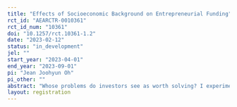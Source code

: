 ```yaml
---
title: "Effects of Socioeconomic Background on Entrepreneurial Funding"
rct_id: "AEARCTR-0010361"
rct_id_num: "10361"
doi: "10.1257/rct.10361-1.2"
date: "2023-02-12"
status: "in_development"
jel: ""
start_year: "2023-04-01"
end_year: "2023-09-01"
pi: "Jean Joohyun Oh"
pi_other: ""
abstract: "Whose problems do investors see as worth solving? I experimentally study how investors evaluate a startup idea based on the socioeconomic background of the founder, the target customer, and the (in)congruence between the two. I am also interested in how the socioeconomic background of investors themselves affect these evaluations. I aim to contribute to the research on diversity and inequality in entrepreneurial funding in which socioeconomic backgrounds have been relatively understudied. I also provide implications on whose problems are deemed worthy of resources, and how to support the missing entrepreneurs from underprivileged backgrounds."
layout: registration
---
```



